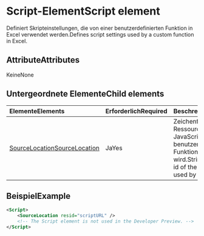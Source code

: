# <a name="script-element"></a><span data-ttu-id="e3243-101">Script-Element</span><span class="sxs-lookup"><span data-stu-id="e3243-101">Script element</span></span>

<span data-ttu-id="e3243-102">Definiert Skripteinstellungen, die von einer benutzerdefinierten Funktion in Excel verwendet werden.</span><span class="sxs-lookup"><span data-stu-id="e3243-102">Defines script settings used by a custom function in Excel.</span></span>

## <a name="attributes"></a><span data-ttu-id="e3243-103">Attribute</span><span class="sxs-lookup"><span data-stu-id="e3243-103">Attributes</span></span>

<span data-ttu-id="e3243-104">Keine</span><span class="sxs-lookup"><span data-stu-id="e3243-104">None</span></span>

## <a name="child-elements"></a><span data-ttu-id="e3243-105">Untergeordnete Elemente</span><span class="sxs-lookup"><span data-stu-id="e3243-105">Child elements</span></span>

|<span data-ttu-id="e3243-106">Elemente</span><span class="sxs-lookup"><span data-stu-id="e3243-106">Elements</span></span>  |  <span data-ttu-id="e3243-107">Erforderlich</span><span class="sxs-lookup"><span data-stu-id="e3243-107">Required</span></span>  |  <span data-ttu-id="e3243-108">Beschreibung</span><span class="sxs-lookup"><span data-stu-id="e3243-108">Description</span></span>  |
|:-----|:-----|:-----|
|  [<span data-ttu-id="e3243-109">SourceLocation</span><span class="sxs-lookup"><span data-stu-id="e3243-109">SourceLocation</span></span>](customfunctionssourcelocation.md)  |  <span data-ttu-id="e3243-110">Ja</span><span class="sxs-lookup"><span data-stu-id="e3243-110">Yes</span></span>  | <span data-ttu-id="e3243-111">Zeichenfolge mit Ressourcen-ID der JavaScript-Datei, die von benutzerdefinierten Funktionen verwendet wird.</span><span class="sxs-lookup"><span data-stu-id="e3243-111">String with resource id of the JavaScript file used by custom functions.</span></span>|

## <a name="example"></a><span data-ttu-id="e3243-112">Beispiel</span><span class="sxs-lookup"><span data-stu-id="e3243-112">Example</span></span>

```xml
<Script>
    <SourceLocation resid="scriptURL" />
    <!-- The Script element is not used in the Developer Preview. -->
</Script>
```
